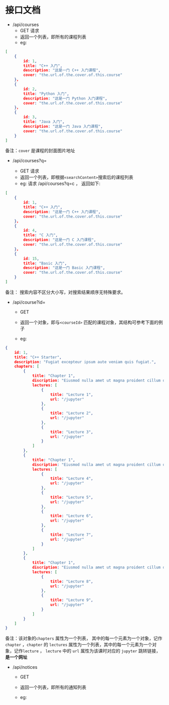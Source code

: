# 接口文档

* /api/courses
    * GET 请求
    * 返回一个列表，即所有的课程列表
    * eg: 
```json
[
	{
		id: 1,
		title: "C++ 入门",
		description: "这是一门 C++ 入门课程",
		cover: "the.url.of.the.cover.of.this.course"
	}，
	{
		id: 2,
		title: "Python 入门",
		description: "这是一门 Python 入门课程",
		cover: "the.url.of.the.cover.of.this.course"
	}，
	{
		id: 3,
		title: "Java 入门",
		description: "这是一门 Java 入门课程",
		cover: "the.url.of.the.cover.of.this.course"
	}
]
```
备注：```cover``` 是课程的封面图片地址

* /api/courses?q=<searchContent>
    * 	GET 请求
    * 	返回一个列表，即根据```<searchContent>```搜索后的课程列表
    * 	eg: 请求 /api/courses?q=c ， 返回如下:
```json
[
	{
		id: 1,
		title: "C++ 入门",
		description: "这是一门 C++ 入门课程",
		cover: "the.url.of.the.cover.of.this.course"
	}，
	{
		id: 4,
		title: "C 入门",
		description: "这是一门 C 入门课程",
		cover: "the.url.of.the.cover.of.this.course"
	}，
	{
		id: 15,
		title: "Basic 入门",
		description: "这是一门 Basic 入门课程",
		cover: "the.url.of.the.cover.of.this.course"
	}
]
```

备注： 搜索内容不区分大小写，对搜索结果顺序无特殊要求。

* /api/course?id=<courseId>

    * GET 

    * 返回一个对象，即与```<courseId>``` 匹配的课程对象，其结构可参考下面的例子

    * eg: 
```json
{
	id: 1,
    title: "C++ Starter",
    description: "Fugiat excepteur ipsum aute veniam quis fugiat.",
    chapters: [
		{
            title: "Chapter 1",
            discription: "Eiusmod nulla amet ut magna proident cillum dolor do labore.",
            lectures: [
                {
                    title: "Lecture 1",
                    url: "/jupyter"
                },
                {
                    title: "Lecture 2",
                    url: "/jupyter"
                },
                {
                    title: "Lecture 3",
                    url: "/jupyter"
                }
            ]
		},
		{
            title: "Chapter 1",
            discription: "Eiusmod nulla amet ut magna proident cillum dolor do labore.",
            lectures: [
                {
                    title: "Lecture 4",
                    url: "/jupyter"
                },
                {
                    title: "Lecture 5",
                    url: "/jupyter"
                },
                {
                    title: "Lecture 6",
                    url: "/jupyter"
                },
                {
                    title: "Lecture 7",
                    url: "/jupyter"
                }
            ]
		},
		{
            title: "Chapter 1",
            discription: "Eiusmod nulla amet ut magna proident cillum dolor do labore.",
            lectures: [
                {
                    title: "Lecture 8",
                    url: "/jupyter"
                },
                {
                    title: "Lecture 9",
                    url: "/jupyter"
                }
            ]
		}    
	]
}
```

备注：该对象的```chapters``` 属性为一个列表， 其中的每一个元素为一个对象，记作```chapter``` ，```chapter``` 的 ```lectures``` 属性为一个列表，其中的每一个元素为一个对象，记作```lecture``` ， ```lecture``` 中的 ```url``` 属性为该课时对应的 ```jupyter``` 跳转链接， **是一个网址**

* /api/notices

    * GET

    * 返回一个列表，即所有的通知列表

    * eg: 

```json

```
